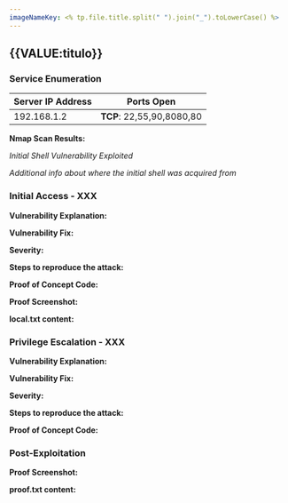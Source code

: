 ```yaml
---
imageNameKey: <% tp.file.title.split(" ").join("_").toLowerCase() %>
---
```

## {{VALUE:titulo}}

### Service Enumeration

Server IP Address | Ports Open
------------------|----------------------------------------
192.168.1.2       | **TCP**: 22,55,90,8080,80

**Nmap Scan Results:**

*Initial Shell Vulnerability Exploited*

*Additional info about where the initial shell was acquired from*

### Initial Access - XXX

**Vulnerability Explanation:**

**Vulnerability Fix:**

**Severity:**

**Steps to reproduce the attack:**

**Proof of Concept Code:**

**Proof Screenshot:**

**local.txt content:**

### Privilege Escalation - XXX

**Vulnerability Explanation:**

**Vulnerability Fix:**

**Severity:**

**Steps to reproduce the attack:**

**Proof of Concept Code:**

### Post-Exploitation

**Proof Screenshot:**

**proof.txt content:**